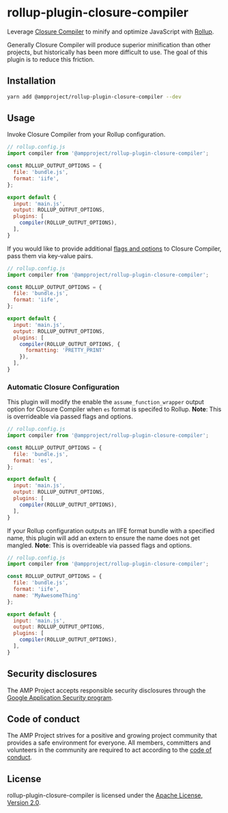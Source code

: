 # rollup-plugin-closure-compiler

Leverage [Closure Compiler](https://developers.google.com/closure/compiler/) to minify and optimize JavaScript with [Rollup](https://rollupjs.org/guide/en).

Generally Closure Compiler will produce superior minification than other projects, but historically has been more difficult to use. The goal of this plugin is to reduce this friction.

## Installation

```bash
yarn add @ampproject/rollup-plugin-closure-compiler --dev
```

## Usage

Invoke Closure Compiler from your Rollup configuration.

```js
// rollup.config.js
import compiler from '@ampproject/rollup-plugin-closure-compiler';

const ROLLUP_OUTPUT_OPTIONS = {
  file: 'bundle.js',
  format: 'iife',
};

export default {
  input: 'main.js',
  output: ROLLUP_OUTPUT_OPTIONS,
  plugins: [
    compiler(ROLLUP_OUTPUT_OPTIONS),
  ],
}
```

If you would like to provide additional [flags and options](https://github.com/google/closure-compiler/wiki/Flags-and-Options) to Closure Compiler, pass them via key-value pairs.

```js
// rollup.config.js
import compiler from '@ampproject/rollup-plugin-closure-compiler';

const ROLLUP_OUTPUT_OPTIONS = {
  file: 'bundle.js',
  format: 'iife',
};

export default {
  input: 'main.js',
  output: ROLLUP_OUTPUT_OPTIONS,
  plugins: [
    compiler(ROLLUP_OUTPUT_OPTIONS, {
      formatting: 'PRETTY_PRINT'
    }),
  ],
}
```

### Automatic Closure Configuration

This plugin will modify the enable the `assume_function_wrapper` output option for Closure Compiler when `es` format is specifed to Rollup. **Note**: This is overrideable via passed flags and options.

```js
// rollup.config.js
import compiler from '@ampproject/rollup-plugin-closure-compiler';

const ROLLUP_OUTPUT_OPTIONS = {
  file: 'bundle.js',
  format: 'es',
};

export default {
  input: 'main.js',
  output: ROLLUP_OUTPUT_OPTIONS,
  plugins: [
    compiler(ROLLUP_OUTPUT_OPTIONS),
  ],
}
```

If your Rollup configuration outputs an IIFE format bundle with a specified name, this plugin will add an extern to ensure the name does not get mangled. **Note**: This is overrideable via passed flags and options.

```js
// rollup.config.js
import compiler from '@ampproject/rollup-plugin-closure-compiler';

const ROLLUP_OUTPUT_OPTIONS = {
  file: 'bundle.js',
  format: 'iife',
  name: 'MyAwesomeThing'
};

export default {
  input: 'main.js',
  output: ROLLUP_OUTPUT_OPTIONS,
  plugins: [
    compiler(ROLLUP_OUTPUT_OPTIONS),
  ],
}
```

## Security disclosures

The AMP Project accepts responsible security disclosures through the [Google Application Security program](https://www.google.com/about/appsecurity/).

## Code of conduct

The AMP Project strives for a positive and growing project community that provides a safe environment for everyone.  All members, committers and volunteers in the community are required to act according to the [code of conduct](CODE_OF_CONDUCT.md).

## License

rollup-plugin-closure-compiler is licensed under the [Apache License, Version 2.0](LICENSE).